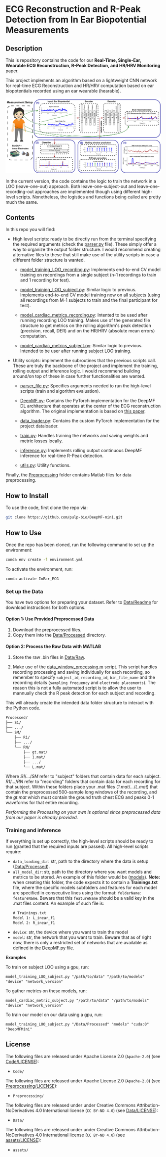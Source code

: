 # ECG Reconstruction and R-Peak Detection from In Ear Biopotential Measurements

## Description

This is repository contains the code for our **Real-Time, Single-Ear, Wearable ECG Reconstruction, R-Peak Detection, and HR/HRV Monitoring** paper.

This project implements an algorithm based on a lightweight CNN network for real-time ECG Reconstruction and HR/HRV computation based on ear biopotentials recorded using an ear wearable (hearable).

![Project Logo](./assets/Paper_figure.png)


In the current version, the code contains the logic to train the network in a LOO (leave-one-out) approach. Both leave-one-subject-out and leave-one-recording-out approaches are implemented though using different high-level scripts. Nonetheless, the logistics and functions being called are pretty much the same.

## Contents

In this repo you will find:

- High level scripts: ready to be directly run from the terminal specifying the required arguments (check the [parser.py](./parser_file.py) file). These simply offer a way to organize the output folder structure. I would recommend creating alternative files to these that still make use of the utility scripts in case a different folder structure is wanted.

    - [model_training_LOO_recording.py](./Code/model_training_LOO_recording.py): Implements end-to-end CV model training on recordings from a single subject (n-1 recordings to train and 1 recording for test).

    - [model_training_LOO_subject.py](./Code/model_training_LOO_subject.py): Similar logic to previous. Implements end-to-end CV model training now on all subjects (using all recordings from M-1 subjects to train and the final participant for test).

    - [model_cardiac_metrics_recording.py](./Code/model_cardiac_metrics_recording.py): Intented to be used after running recording LOO training. Makes use of the generated file structure to get metrics on the rolling algorithm's peak detection (precision, recall, DER) and on the HR/HRV (absolute mean errors) computation. 
    
    - [model_cardiac_metrics_subject.py](./Code/model_cardiac_metrics_subject.py): Similar logic to previous. Intended to be user after running subject LOO training.

- Utility scripts: implement the subroutines that the previous scripts call. These are truly the backbone of the project and implement the training, rolling output and inference logic. I would recommend building around/on top of these in case further functionalities are wanted.

    - [parser_file.py](./Code/parser_file.py): Specifies arguments needed to run the high-level scripts (train and algorithm evaluation).

    - [DeepMF.py](./Code/DeepMF.py): Contains the PyTorch implementation for the DeepMF DL architecture that operates at the center of the ECG reconstruction algorithm. The original implementation is based on [this paper](https://ieeexplore.ieee.org/document/10416368).

    - [data_loader.py](./Code/data_loader.py): Contains the custom PyTorch implementation for the project dataloader.

    - [train.py](./Code/train.py): Handles training the networks and saving weights and metric losses locally.

    - [inference.py](./Code/inference.py): Implements rolling output continuous DeepMF inference for real-time R-Peak detection.

    - [utils.py](./Code/utils.py): Utility functions.


Finally, the [Preprocessing](./Preprocessing) folder contains Matlab files for data preprocessing.

## How to Install

To use the code, first clone the repo via:

```bash
git clone https://github.com/pulp-bio/DeepMF-mini.git
```

## How to Use

Once the repo has been cloned, run the following command to set up the environment:

```bash
conda env create -f environment.yml
```

To activate the environment, run:

```bash
conda activate InEar_ECG
```

### Set up the Data

You have two options for preparing your dataset. Refer to [Data/Readme](./Data/Readme.md) for download instructions for both options.

#### Option 1: Use Provided Preprocessed Data

1. Download the preprocessed files.
2. Copy them into the [Data/Processed](./Data/Processed/) directory.

#### Option 2: Process the Raw Data with MATLAB

1. Store the raw .bin files in [Data/Raw](./Data/Raw/). 

2. Make use of the [data_window_processing.m](./Preprocessing/data_window_processing.m) script. This script handles recording processing and saving individually for each recording, so remember to specify `subject_id`, `recording_id`, `bin_file_name` and the recording details (`sampling frequency` and `electrode placements`). The reason this is not a fully automated script is to allow the user to mannually check the R peak detection for each subject and recording.

This will already create the intended data folder structure to interact with the Python code.

```plaintext
Processed/
├── S1/
├── .../
└── SM/
    ├── R1/
    ├── .../
    └── RN/
        ├── gt.mat/
        ├── 1.mat/
        ├── .../
        └── L.mat/
```
Where _S1_/_..._/_SM_ refer to "subject" folders that contain data for each subject. _R1_/_..._/_RN_ refer to "recording" folders that contain data for each recording for that subject. Within these folders place your .mat files (_1.mat_/_..._/_L.mat_) that contain the preprocessed 500-sample long windows of the recording, and the _gt.mat_ which must contain the ground truth chest ECG and peaks 0-1 waveforms for that entire recording. 

*Performing the Processing on your own is optional since preprocessed data from our paper is already provided.*  


### Training and inference

If everything is set up correctly, the high-level scripts should be ready to run (granted that the required inputs are passed). All high-level scripts require:

- `data_loading_dir`: str, path to the directory where the data is setup ([Data/Processed](./Data/Processed/)).
- `all_model_dir`: str, path to the directory where you want models and metrics to be stored. An example of this folder would be ([models](./models/)).
  **Note:** when creating this folder, the code expects it to contain a **Trainings.txt** file, where the specific models subfolders and features for each model are specified in consecutive lines using the format:  `folderName`: `featureName`. Beware that this `featureName` should be a valid key in the .mat files content. An example of such file is:
  ```plaintext
  # Trainings.txt
  Model 1: L_inear_f1
  Model 2: R_inear_f1
  ```
- `device`: str, the device where you want to train the model
- `model`: str, the network that you want to train. Beware that as of right now, there is only a restricted set of networks that are available as defined in the [DeepMF.py](./DeepMF.py) file.


**Examples**

To train on subject LOO using a gpu, run:

```plaintext
model_training_LOO_subject.py "/path/to/data" "/path/to/models" "device" "network_version"
```

To gather metrics on these models, run:

```plaintext
model_cardiac_metric_subject.py "/path/to/data" "/path/to/models" "device" "network_version"
```

To train our model on our data using a gpu, run:

```plaintext
model_training_LOO_subject.py "/Data/Processed" "models" "cuda:0" "DeepMFMini"
```


## License

The following files are released under Apache License 2.0 (`Apache-2.0`) (see [Code/LICENSE](./Code/LICENSE)):

- `Code/`

The following files are released under Apache License 2.0 (`Apache-2.0`) (see [Preprocessing/LICENSE](./Preprocessing/LICENSE)):

- `Preprocessing/`

The following files are released under under Creative Commons Attribution-NoDerivatives 4.0 International license (`CC BY-ND 4.0`) (see [Data/LICENSE](./Data/LICENSE)):

- `Data/`

The following files are released under under Creative Commons Attribution-NoDerivatives 4.0 International license (`CC BY-ND 4.0`) (see [assets/LICENSE](./assets/LICENSE)):

- `assets/`
